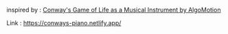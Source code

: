 inspired by :
[Conway's Game of Life as a Musical Instrument by AlgoMotion](https://www.youtube.com/watch?v=b2SjVwYNr54)

Link :
https://conways-piano.netlify.app/
